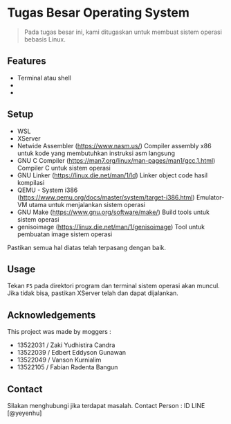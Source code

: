 # Tugas Besar Operating System
> Pada tugas besar ini, kami ditugaskan untuk membuat sistem operasi bebasis Linux. 


## Features
- Terminal atau shell
- 
- 


## Setup
- WSL
- XServer
- Netwide Assembler (https://www.nasm.us/) 
Compiler assembly x86 untuk kode yang membutuhkan instruksi asm langsung 
- GNU C Compiler (https://man7.org/linux/man-pages/man1/gcc.1.html) 
Compiler C untuk sistem operasi
- GNU Linker (https://linux.die.net/man/1/ld)
Linker object code hasil kompilasi
- QEMU - System i386 (https://www.qemu.org/docs/master/system/target-i386.html) 
Emulator-VM utama untuk menjalankan sistem operasi
- GNU Make (https://www.gnu.org/software/make/) 
Build tools untuk sistem operasi
- genisoimage (https://linux.die.net/man/1/genisoimage) 
Tool untuk pembuatan image sistem operasi

Pastikan semua hal diatas telah terpasang dengan baik.


## Usage
Tekan `F5` pada direktori program dan terminal sistem operasi akan muncul. Jika tidak bisa, pastikan XServer telah dan dapat dijalankan.


## Acknowledgements
This project was made by moggers : 
- 13522031 / Zaki Yudhistira Candra
- 13522039 / Edbert Eddyson Gunawan
- 13522049 / Vanson Kurnialim
- 13522105 / Fabian Radenta Bangun


## Contact
Silakan menghubungi jika terdapat masalah.
Contact Person :
ID LINE [@yeyenhu]
